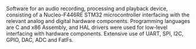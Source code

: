 Software for an audio recording, processing and playback device, consisting of a Nucleo-F446RE STM32 microcontroller interfacing with the relevant analog and digital hardware components. Programming languages are C and x86 Assembly, and HAL drivers were used for low-level interfacing with hardware components. Extensive use of UART, SPI, I2C, GPIO, DAC, ADC and FatFs.
